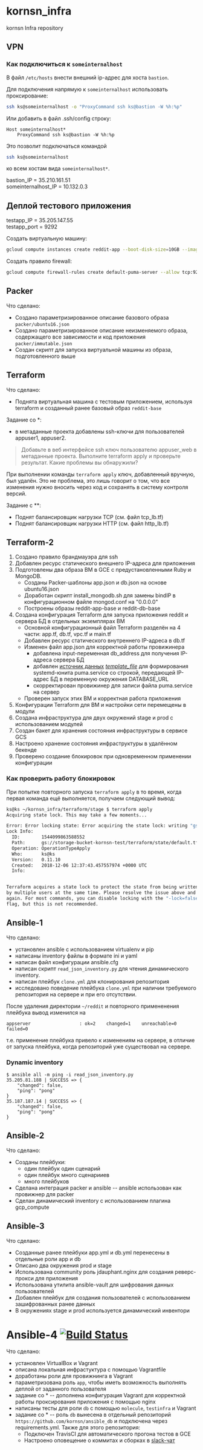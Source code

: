 # kornsn_infra
kornsn Infra repository


## VPN

### Как подключиться к `someinternalhost`

В файл `/etc/hosts` внести внешний ip-адрес для хоста `bastion`.

Для подключения напрямую к `someinternalhost` использовать проксирование:

```bash
ssh ks@someinternalhost -o "ProxyCommand ssh ks@bastion -W %h:%p"
```

Или добавить в файл .ssh/config строку:
```
Host someinternalhost*
    ProxyCommand ssh ks@bastion -W %h:%p
```

Это позволит подключаться командой 
```bash
ssh ks@someinternalhost
```
ко всем хостам вида `someinternalhost*`.



bastion_IP = 35.210.161.51  
someinternalhost_IP = 10.132.0.3



## Деплой тестового приложения

testapp_IP = 35.205.147.55  
testapp_port = 9292


Создать виртуальную машину:
```bash
gcloud compute instances create reddit-app --boot-disk-size=10GB --image-family=ubuntu-1604-lts --image-project=ubuntu-os-cloud --machine-type=g1-small --tags puma-server --restart-on-failure --metadata-from-file startup-script=startup.sh
```

Создать правило firewall:
```bash
gcloud compute firewall-rules create default-puma-server --allow tcp:9292 --target-tags=puma-server --source-ranges=0.0.0.0/0
```



## Packer

Что сделано:

- Создано параметризированное описание базового образа `packer/ubuntu16.json`
- Создано параметризированное описание неизменяемого образа, содержащего все зависимости
  и код приложения `packer/immutable.json`
- Создан скрипт для запуска виртуальной машины из образа, подготовленного выше



## Terraform

Что сделано:

- Поднята виртуальная машина с тестовым приложением, используя terraform и созданный ранее базовый образ `reddit-base`

Задание со *:

- в метаданные проекта добавлены ssh-ключи для пользователей appuser1, appuser2.
 
> Добавьте в веб интерфейсе ssh ключ пользователю appuser_web в метаданные проекта. Выполните
terraform apply и проверьте результат. Какие проблемы вы обнаружили?

При выполнении команды `terraform apply` ключ, добавленный вручную, был удалён.
Это не проблема, это лишь говорит о том, что все изменения нужно вносить через код и сохранять
в систему контроля версий.


Задание с **:

- Поднят балансировщик нагрузки TCP (см. файл tcp_lb.tf)
- Поднят балансировщик нагрузки HTTP (см. файл http_lb.tf)



## Terraform-2

1. Создано правило брандмауэра для ssh
2. Добавлен ресурс статического внешнего IP-адреса для приложения 
3. Подготовлены два образа ВМ в GCE с предустановленными Ruby и MongoDB. 
   - Созданы Packer-шаблоны app.json и db.json на основе ubuntu16.json
   - Доработан скрипт install_mongodb.sh для замены bindIP в конфигурационном файле mongod.conf на "0.0.0.0"
   - Построены образы reddit-app-base и reddit-db-base
4. Создана конфигурация Terraform для запуска приложения reddit и сервера БД в отдельных экземплярах ВМ
   - Основной конфигурационный файл Terraform разделён на 4 части: app.tf, db.tf, vpc.tf и main.tf
   - Добавлен ресурс статического внутреннего IP-адреса в db.tf
   - Изменен файл app.json для корректной работы провижинера
	    * добавлена input-переменная db_address для получения IP-адреса сервера БД 
	    * добавлен [источник данных](https://www.terraform.io/docs/configuration/data-sources.html) [*template_file*](https://www.terraform.io/docs/providers/template/d/file.html) для формирования systemd-юнита puma.service со строкой, передающей IP-адрес БД в переменную окружения DATABASE_URL
  	  * скорректирован провижинер для записи файла puma.service на сервер
   - Проверен запуск этих ВМ и корректная работа приложения
5. Конфигурации Terraform для ВМ и настройки сети перемещены в модули
6. Создана инфраструктура для двух окружений stage и prod с использованием модулей
7. Создан бакет для хранения состояния инфраструктуры в сервисе GCS
8. Настроено хранение состояния инфраструктуры в удалённом бекенде
9. Проверено создание блокировок при одновременном применении конфигурации


### Как проверить работу блокировок

При попытке повторного запуска `terraform apply` в то время, когда первая команда ещё выполняется,
получаем следующий вывод:
```bash
ks@ks ~/kornsn_infra/terraform/stage $ terraform apply
Acquiring state lock. This may take a few moments...

Error: Error locking state: Error acquiring the state lock: writing "gs://storage-bucket-kornsn-test/terraform/state/default.tflock" failed: googleapi: Error 412: Precondition Failed, conditionNotMet
Lock Info:
  ID:        1544099863588552
  Path:      gs://storage-bucket-kornsn-test/terraform/state/default.tflock
  Operation: OperationTypeApply
  Who:       ks@ks
  Version:   0.11.10
  Created:   2018-12-06 12:37:43.457557974 +0000 UTC
  Info:      


Terraform acquires a state lock to protect the state from being written
by multiple users at the same time. Please resolve the issue above and try
again. For most commands, you can disable locking with the "-lock=false"
flag, but this is not recommended.
```



## Ansible-1

Что сделано:
- установлен ansible с использованием virtualenv и pip
- написаны inventory файлы в формате ini и yaml
- написан файл конфигурации ansible.cfg
- написан скрипт `read_json_inventory.py` для чтения динамического inventory.
- написан плейбук `clone.yml` для клонирования репозитория
- исследовано поведение плейбука `clone.yml` при наличии требуемого репозитория на сервере
и при его отсутствии.

После удаления директории `~/reddit` и повторного примененения плейбука вывод изменился на 
```
appserver                  : ok=2    changed=1    unreachable=0    failed=0 
```
т.е. применение плейбука привело к изменениям на сервере, в отличие от запуска плейбука, когда репозиторий уже существовал
на сервере.


### Dynamic inventory
```
$ ansible all -m ping -i read_json_inventory.py 
35.205.81.188 | SUCCESS => {
    "changed": false,
    "ping": "pong"
}
35.187.187.14 | SUCCESS => {
    "changed": false,
    "ping": "pong"
}
```



## Ansible-2

Что сделано:

- Созданы плейбуки:
    - один плейбук один сценарий
    - один плейбук много сценарииев
    - много плейбуков
- Сделана интеграция packer и ansible -- ansible использован как провижнер для packer
- Сделан динамический inventory с использованием плагина gcp_compute



## Ansible-3

Что сделано:

- Созданные ранее плейбуки app.yml и db.yml перенесены в отдельные роли app и db
- Описано два окружения prod и stage
- Использована community роль jdauphant.nginx для создания реверс-прокси для приложения
- Использована утилита ansible-vault для шифрования данных пользователей
- Добавлен плейбук для создания пользователей с использованием зашифрованных ранее данных
- В окружениях stage и prod используется динамический инвентори



# Ansible-4 [![Build Status](https://travis-ci.com/Otus-DevOps-2018-09/kornsn_infra.svg?branch=ansible-4)](https://travis-ci.com/Otus-DevOps-2018-09/kornsn_infra)

Что сделано:

- установлен VirtualBox и Vagrant
- описана локальная инфрастуктура с помощью Vagrantfile
- доработаны роли для провижнинга в Vagrant
- параметризована роль `app`, чтобы иметь возможность выполнять деплой от заданного пользователя
- задание со * -- дополнена конфигурация Vagrant для корректной работы проксирования приложения с помощью nginx
- написаны тесты для роли `db` с помощью `molecule`, `testinfra` и Vagrant
- задание со * -- роль `db` вынесена в отдельный репозиторий `https://github.com/kornsn/ansible_db` и подключена через
requirements.yml. Также для этого репозитория:
    - Подключен TravisCI для автоматического прогона тестов в GCE
    - Настроено оповещение о коммитах и сборках в [slack-чат](https://devops-team-otus.slack.com/messages/CDMRXRXTK/details/)
